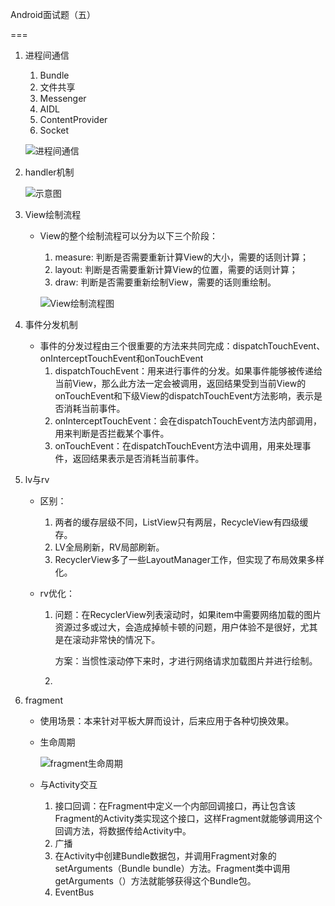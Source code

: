 Android面试题（五）

===

1. 进程间通信

   1. Bundle
   2. 文件共享
   3. Messenger 
   4. AIDL
   5. ContentProvider
   6. Socket

   ![进程间通信](https://img-blog.csdn.net/20170605011532312?watermark/2/text/aHR0cDovL2Jsb2cuY3Nkbi5uZXQvdTAxMTI0MDg3Nw==/font/5a6L5L2T/fontsize/400/fill/I0JBQkFCMA==/dissolve/70/gravity/SouthEast)

2. handler机制

   ![示意图](https://upload-images.jianshu.io/upload_images/1824194-a947dcc5b22f69fb.jpg?imageMogr2/auto-orient/strip%7CimageView2/2/w/561)

3. View绘制流程

   - View的整个绘制流程可以分为以下三个阶段：

     1. measure: 判断是否需要重新计算View的大小，需要的话则计算；
     2. layout: 判断是否需要重新计算View的位置，需要的话则计算；
     3. draw: 判断是否需要重新绘制View，需要的话则重绘制。

     ![View绘制流程图](https://upload-images.jianshu.io/upload_images/2397836-19c08de6439514a7.png?imageMogr2/auto-orient/strip%7CimageView2/2/w/700)

4. 事件分发机制

   - 事件的分发过程由三个很重要的方法来共同完成：dispatchTouchEvent、onInterceptTouchEvent和onTouchEvent
     1. dispatchTouchEvent：用来进行事件的分发。如果事件能够被传递给当前View，那么此方法一定会被调用，返回结果受到当前View的onTouchEvent和下级View的dispatchTouchEvent方法影响，表示是否消耗当前事件。
     2. onInterceptTouchEvent：会在dispatchTouchEvent方法内部调用，用来判断是否拦截某个事件。
     3. onTouchEvent：在dispatchTouchEvent方法中调用，用来处理事件，返回结果表示是否消耗当前事件。

5. lv与rv

   - 区别：

     1. 两者的缓存层级不同，ListView只有两层，RecycleView有四级缓存。
     2. LV全局刷新，RV局部刷新。
     3. RecyclerView多了一些LayoutManager工作，但实现了布局效果多样化。

   - rv优化：

     1. 问题：在RecyclerView列表滚动时，如果item中需要网络加载的图片资源过多或过大，会造成掉帧卡顿的问题，用户体验不是很好，尤其是在滚动非常快的情况下。

        方案：当惯性滚动停下来时，才进行网络请求加载图片并进行绘制。

     2. 

6. fragment
   - 使用场景：本来针对平板大屏而设计，后来应用于各种切换效果。

   - 生命周期

     ![fragment生命周期](https://images2015.cnblogs.com/blog/945877/201611/945877-20161123093212096-2032834078.png)

   - 与Activity交互

     1. 接口回调：在Fragment中定义一个内部回调接口，再让包含该Fragment的Activity类实现这个接口，这样Fragment就能够调用这个回调方法，将数据传给Activity中。
     2. 广播
     3. 在Activity中创建Bundle数据包，并调用Fragment对象的setArguments（Bundle bundle）方法。Fragment类中调用getArguments（）方法就能够获得这个Bundle包。
     4. EventBus